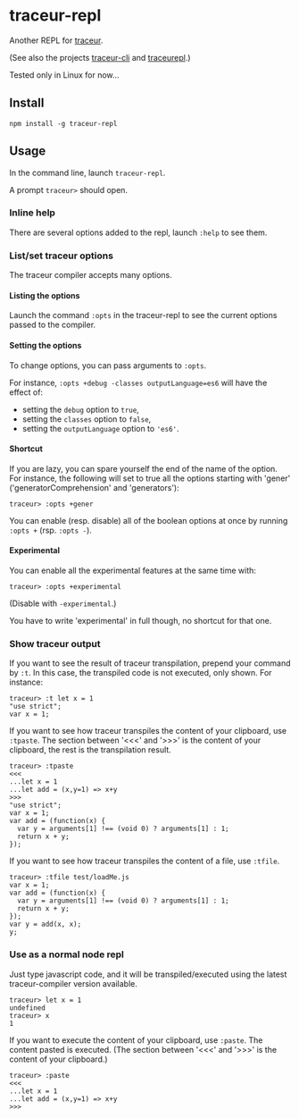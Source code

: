 # traceur-repl

Another REPL for [traceur](https://github.com/google/traceur-compiler).

(See also the projects 
[traceur-cli](https://github.com/mikaelbr/traceur-cli) and 
[traceurepl](https://github.com/cncolder/traceurepl).)

Tested only in Linux for now...

## Install

    npm install -g traceur-repl

## Usage

In the command line, launch `traceur-repl`.

A prompt `traceur>` should open.

### Inline help

There are several options added to the repl, launch `:help` to see them.

### List/set traceur options

The traceur compiler accepts many options.

#### Listing the options

Launch the command `:opts` in the traceur-repl to see the current options passed to the compiler.

#### Setting the options

To change options, you can pass arguments to `:opts`.

For instance, `:opts +debug -classes outputLanguage=es6` will have the effect of:

* setting the `debug` option to `true`,
* setting the `classes` option to `false`,
* setting the `outputLanguage` option to `'es6'`.

#### Shortcut

If you are lazy, you can spare yourself the end of the name of the option. 
For instance, the following will set to true all the options starting with 
'gener' ('generatorComprehension' and 'generators'):

    traceur> :opts +gener

You can enable (resp. disable) all of the boolean options at once by running 
`:opts +` (rsp. `:opts -`).

#### Experimental

You can enable all the experimental features at the same time with:

    traceur> :opts +experimental

(Disable with `-experimental`.)

You have to write 'experimental' in full though, no shortcut for that one.

### Show traceur output

If you want to see the result of traceur transpilation, prepend your command by `:t`.
In this case, the transpiled code is not executed, only shown.
For instance:

    traceur> :t let x = 1
    "use strict";
    var x = 1;

If you want to see how traceur transpiles the content of your clipboard, use `:tpaste`.
The section between '<<<' and '>>>' is the content of your clipboard, the rest 
is the transpilation result.

    traceur> :tpaste
    <<<
    ...let x = 1
    ...let add = (x,y=1) => x+y
    >>>
    "use strict";
    var x = 1;
    var add = (function(x) {
      var y = arguments[1] !== (void 0) ? arguments[1] : 1;
      return x + y;
    });

If you want to see how traceur transpiles the content of a file, use `:tfile`.

    traceur> :tfile test/loadMe.js
    var x = 1;
    var add = (function(x) {
      var y = arguments[1] !== (void 0) ? arguments[1] : 1;
      return x + y;
    });
    var y = add(x, x);
    y;

### Use as a normal node repl

Just type javascript code, and it will be transpiled/executed using the latest 
traceur-compiler version available.

    traceur> let x = 1
    undefined
    traceur> x
    1

If you want to execute the content of your clipboard, use `:paste`. The content
pasted is executed. (The section between '<<<' and '>>>' is the content of your 
clipboard.)

    traceur> :paste
    <<<
    ...let x = 1
    ...let add = (x,y=1) => x+y
    >>>
